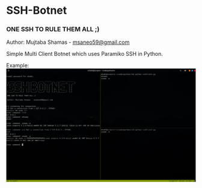 # SSH-Botnet 
 
### ONE SSH TO RULE THEM ALL ;)
 
Author: Mujtaba Shamas - msaneo59@gmail.com

Simple Multi Client Botnet which uses Paramiko SSH in Python.

Example: 
![alt text](https://raw.githubusercontent.com/codesceptre/SSH-Botnet/master/ssh-botnet.png)
